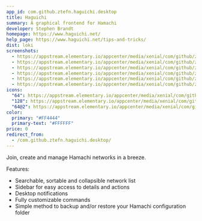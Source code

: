 ```yaml
---
app_id: com.github.ztefn.haguichi.desktop
title: Haguichi
summary: A graphical frontend for Hamachi
developer: Stephen Brandt
homepage: https://www.haguichi.net/
help_page: https://www.haguichi.net/tips-and-tricks/
dist: loki
screenshots:
  - https://appstream.elementary.io/appcenter/media/xenial/com/github/ztefn.haguichi.desktop/74C70F7EF1E71238BA796C2F0B5CA67C/screenshots/image-1_orig.png
  - https://appstream.elementary.io/appcenter/media/xenial/com/github/ztefn.haguichi.desktop/74C70F7EF1E71238BA796C2F0B5CA67C/screenshots/image-2_orig.png
  - https://appstream.elementary.io/appcenter/media/xenial/com/github/ztefn.haguichi.desktop/74C70F7EF1E71238BA796C2F0B5CA67C/screenshots/image-3_orig.png
  - https://appstream.elementary.io/appcenter/media/xenial/com/github/ztefn.haguichi.desktop/74C70F7EF1E71238BA796C2F0B5CA67C/screenshots/image-4_orig.png
  - https://appstream.elementary.io/appcenter/media/xenial/com/github/ztefn.haguichi.desktop/74C70F7EF1E71238BA796C2F0B5CA67C/screenshots/image-5_orig.png
  - https://appstream.elementary.io/appcenter/media/xenial/com/github/ztefn.haguichi.desktop/74C70F7EF1E71238BA796C2F0B5CA67C/screenshots/image-6_orig.png
icons:
  "64": https://appstream.elementary.io/appcenter/media/xenial/com/github/ztefn.haguichi.desktop/74C70F7EF1E71238BA796C2F0B5CA67C/icons/64x64/com.github.ztefn.haguichi_com.github.ztefn.haguichi.png
  "128": https://appstream.elementary.io/appcenter/media/xenial/com/github/ztefn.haguichi.desktop/74C70F7EF1E71238BA796C2F0B5CA67C/icons/128x128/com.github.ztefn.haguichi_com.github.ztefn.haguichi.png
  "64@2": https://appstream.elementary.io/appcenter/media/xenial/com/github/ztefn.haguichi.desktop/74C70F7EF1E71238BA796C2F0B5CA67C/icons/64x64@2/com.github.ztefn.haguichi_com.github.ztefn.haguichi.png
color:
  primary: "#FF4444"
  primary-text: "#FFFFFF"
price: 0
redirect_from:
  - /com.github.ztefn.haguichi.desktop/
---
```


<p>Join, create and manage Hamachi networks in a breeze.</p>
<p>Features:</p>
<ul>
  <li>Searchable, sortable and collapsible network list</li>
  <li>Sidebar for easy access to details and actions</li>
  <li>Desktop notifications</li>
  <li>Fully customizable commands</li>
  <li>Simple method to backup and/or restore your Hamachi configuration folder</li>
</ul>